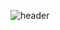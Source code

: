 ![header](https://capsule-render.vercel.app/api?type=waving&height=130&color=4b31cc&text=Input%20text&reversal=false&section=header&descSize=0&descAlign=0&fontSize=0)
<!--
**CaetraBreves/CaetraBreves** is a ✨ _special_ ✨ repository because its `README.md` (this file) appears on your GitHub profile.

Here are some ideas to get you started:

- 🔭 I’m currently working on ...
- 🌱 I’m currently learning ...
- 👯 I’m looking to collaborate on ...
- 🤔 I’m looking for help with ...
- 💬 Ask me about ...
- 📫 How to reach me: ...
- 😄 Pronouns: ...
- ⚡ Fun fact: ...
-->
